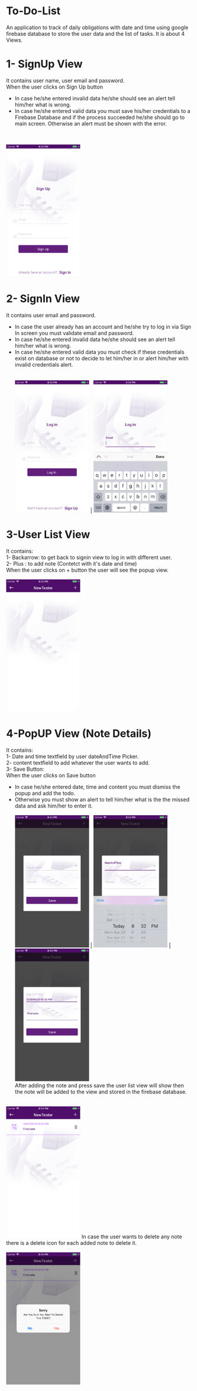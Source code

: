 # To-Do-List
An application to track of daily obligations with date and time using google firebase database to store the
user data and the list of tasks.
It is about 4 Views.

# 1- SignUp View
It contains user name, user email and password.<br/>
 When the user clicks on Sign Up button<br/>
- In case he/she entered invalid data he/she should see an alert tell him/her what is wrong.<br/>
- In case he/she entered valid data you	must save his/her credentials to a Firebase Database and if the process succeeded he/she should	go to main screen. Otherwise an	alert must be shown with the error.<br/>

<br><br>
<img src = "TodoAppPics/SignUp2.png" width = 200 hight = 300> 

# 2- SignIn View
It contains user email and password.<br/>
- In case the user already has an account and he/she try to log in via Sign In screen you must validate email and password.<br/>
- In case he/she entered invalid data he/she should see an alert tell him/her what is wrong.<br/>
- In case he/she entered valid data you must check if these credentials exist on database or not to decide to let him/her in or alert him/her with invalid credentials alert.<br/>
<br><br>
<img src = "TodoAppPics/SignIn.png" width = 200 hight = 300> | <img src = "TodoAppPics/SignUp1.png" width = 200 hight = 300>
# 3-User List View
It contains:<br/>
1- Backarrow: to get back to signin view to log in with different user.<br/>
2- Plus : to add note (Contetct with it's date and time)<br/>
When the user clicks on + button the user will see the popup view.
<br><br>
<img src = "TodoAppPics/Main1.png" width = 200 hight = 300>

# 4-PopUP View (Note Details)
It contains:<br/>
1- Date and time textfield by user dateAndTime Picker.<br/>
2- content textfield to add whatever the user wants to add.<br/>
3- Save Button: <br/>
  When the user clicks on Save button<br/>
- In case he/she entered date, time and content you must dismiss the popup and add the todo.<br/>
- Otherwise you must show an alert to tell him/her what is the the missed data and ask him/her to enter it.
<br><br>
<img src = "TodoAppPics/Popup1.png" width = 200 hight = 300> | <img src = "TodoAppPics/Popup2.png" width = 200 hight = 300> | <img src = "TodoAppPics/Popup3.png" width = 200 hight = 300> <br/>
After adding the note and press save the user list view will show then the note will be added to the view and stored in the firebase database.
<br><br>
<img src = "TodoAppPics/Main2.png" width = 200 hight = 300> 
In case the user wants to delete any note there is a delete icon for each added note to delete it.
<br><br>
<img src = "TodoAppPics/TodoDeletionAlert.png" width = 200 hight = 300> 
